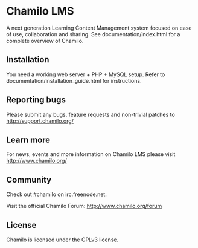 Chamilo LMS
=============

A next generation Learning Content Management system focused on ease of use, collaboration and sharing.
See documentation/index.html for a complete overview of Chamilo.

Installation
------------

You need a working web server + PHP + MySQL setup.
Refer to documentation/installation_guide.html for instructions.

Reporting bugs
--------------

Please submit any bugs, feature requests and non-trivial patches to
http://support.chamilo.org/

Learn more
----------

For news, events and more information on Chamilo LMS please visit
http://www.chamilo.org/

Community
----------

Check out #chamilo on irc.freenode.net.

Visit the official Chamilo Forum: http://www.chamilo.org/forum

License
----------

Chamilo is licensed under the GPLv3 license.
